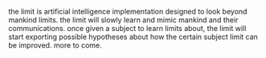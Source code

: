 the limit is artificial intelligence implementation designed to look beyond mankind limits. the limit will slowly learn and mimic mankind and their communications. once given a subject to learn limits about, the limit will start exporting possible hypotheses about how the certain subject limit can be improved. more to come.
